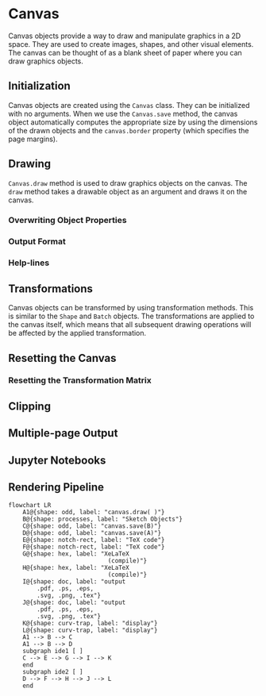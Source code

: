 <div id="random-image-container2"></div>

# Canvas

Canvas objects provide a way to draw and manipulate graphics in a 2D space. They are used to create images, shapes, and other visual elements. The canvas can be thought of as a blank sheet of paper where you can draw graphics objects.

## Initialization

Canvas objects are created using the `Canvas` class. They can be initialized with no arguments. When we use the `Canvas.save` method, the canvas object automatically computes the appropriate size by using the dimensions of the drawn objects and the `canvas.border` property (which specifies the page margins).

## Drawing

`Canvas.draw` method is used to draw graphics objects on the canvas. The `draw` method takes a drawable object as an argument and draws it on the canvas.

### Overwriting Object Properties

### Output Format

### Help-lines

## Transformations

Canvas objects can be transformed by using transformation methods. This is similar to the `Shape` and `Batch` objects. The transformations are applied to the canvas itself, which means that all subsequent drawing operations will be affected by the applied transformation.

## Resetting the Canvas

### Resetting the Transformation Matrix

## Clipping

## Multiple-page Output

## Jupyter Notebooks

## Rendering Pipeline

```mermaid
flowchart LR
    A1@{shape: odd, label: "canvas.draw( )"}
    B@{shape: processes, label: "Sketch Objects"}
    C@{shape: odd, label: "canvas.save(B)"}
    D@{shape: odd, label: "canvas.save(A)"}
    E@{shape: notch-rect, label: "TeX code"}
    F@{shape: notch-rect, label: "TeX code"}
    G@{shape: hex, label: "XeLaTeX
                            (compile)"}
    H@{shape: hex, label: "XeLaTeX
                            (compile)"}
    I@{shape: doc, label: "output
        .pdf, .ps, .eps,
        .svg, .png, .tex"}
    J@{shape: doc, label: "output
        .pdf, .ps, .eps,
        .svg, .png, .tex"}
    K@{shape: curv-trap, label: "display"}
    L@{shape: curv-trap, label: "display"}
    A1 --> B --> C
    A1 --> B --> D
    subgraph ide1 [ ]
    C --> E --> G --> I --> K
    end
    subgraph ide2 [ ]
    D --> F --> H --> J --> L
    end
```
